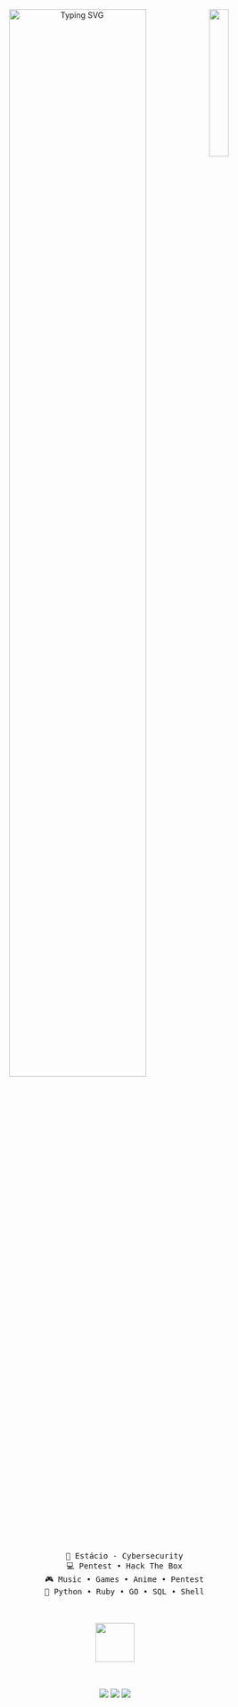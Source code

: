 <div align="center">
<img src="https://i.pinimg.com/564x/e6/d7/f7/e6d7f75a0a5d2af97051ec82ca75a6ae.jpg" width="26%" align="right" />
<img src="https://readme-typing-svg.demolab.com?font=Fira+Code&weight=300&size=15&pause=1000&color=F70000&center=true&vCenter=true&multiline=true&repeat=false&random=false&width=435&lines=Hello;Im+Kaio%2C+a+pentester+from+Brazil!" alt="Typing SVG"" width="70%" />
<br><br>
<pre>
    💼 Estácio - Cybersecurity
    💻 Pentest • Hack The Box
    🎮 Music • Games • Anime • Pentest
    🔨 Python • Ruby • GO • SQL • Shell
</pre>
<br><br>
<img src="https://i.pinimg.com/originals/01/65/f5/0165f5ac3adb73d682a78e6a71a487ac.gif" height="70" />
<br><br><br>
    
[![](https://img.shields.io/badge/linkedin-0a66c2)](https://www.linkedin.com/in/kaiobarbosa/)
[![](https://img.shields.io/badge/steam-red)](https://steamcommunity.com/id/yoshiruh/)
![](https://img.shields.io/badge/hackthebox-yoshiroh-black)
</div>
